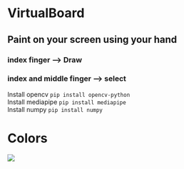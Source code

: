 # VirtualBoard
## Paint on your screen using your hand 
### index finger --> Draw 
### index and middle finger --> select

Install opencv
`pip install opencv-python
`
<br/>
Install mediapipe
`pip install mediapipe`
<br/>
Install numpy
`pip install numpy
`
<br/>

# Colors 

<img src="https://i.imgur.com/xgkSehf.png">

